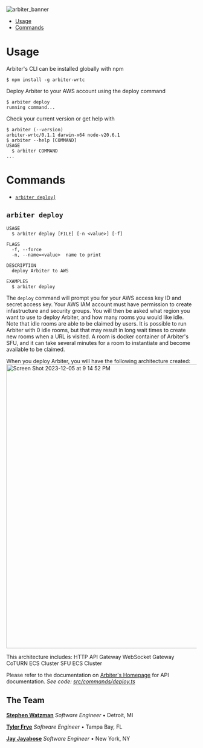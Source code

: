 ![arbiter_banner](https://github.com/Arbiter-WRTC/cli/assets/57457673/fc3b2155-707a-4e25-ab42-6a382713a3f5)
<!-- toc -->

* [Usage](#usage)
* [Commands](#commands)
<!-- tocstop -->
# Usage
<!-- usage -->
Arbiter's CLI can be installed globally with npm
```sh-session
$ npm install -g arbiter-wrtc
```

Deploy Arbiter to your AWS account using the deploy command
```sh-session
$ arbiter deploy
running command...
```

Check your current version or get help with
```sh-session
$ arbiter (--version)
arbiter-wrtc/0.1.1 darwin-x64 node-v20.6.1
$ arbiter --help [COMMAND]
USAGE
  $ arbiter COMMAND
...
```
<!-- usagestop -->
# Commands
<!-- commands -->
* [`arbiter deploy]`](#arbiter-deploy)

## `arbiter deploy`

```
USAGE
  $ arbiter deploy [FILE] [-n <value>] [-f]

FLAGS
  -f, --force
  -n, --name=<value>  name to print

DESCRIPTION
  deploy Arbiter to AWS

EXAMPLES
  $ arbiter deploy
```

The `deploy` command will prompt you for your AWS access key ID and secret access key.
Your AWS IAM account must have permission to create infastructure and security groups.
You will then be asked what region you want to use to deploy Arbiter, and how many rooms you would like idle.
Note that idle rooms are able to be claimed by users. It is possible to run Arbiter with 0 idle rooms, but that may result in long wait times to create new rooms when a URL is visited. A room is docker container of Arbiter's SFU, and it can take several minutes for a room to instantiate and become available to be claimed.

When you deploy Arbiter, you will have the following architecture created:
<img width="751" alt="Screen Shot 2023-12-05 at 9 14 52 PM" src="https://github.com/Arbiter-WRTC/cli/assets/57457673/822f173d-02c9-458d-8253-7bde9075d366">

This architecture includes:
  HTTP API Gateway
  WebSocket Gateway
  CoTURN ECS Cluster
  SFU ECS Cluster

Please refer to the documentation on <a href="https://arbiter-framework.com">Arbiter's Homepage</a> for API documentation.
_See code: [src/commands/deploy.ts](https://github.com/Arbiter-WRTC/cli/blob/v0.1.0/src/commands/deploy.ts)_

<!-- commandsstop -->

## The Team

**<a href="https://github.com/watzmonium" target="_blank">Stephen Watzman</a>** _Software Engineer_ • Detroit, MI

**<a href="https://github.com/frye-t" target="_blank">Tyler Frye</a>** _Software Engineer_ • Tampa Bay, FL

**<a href="https://github.com/jayjayabose" target="_blank">Jay Jayabose</a>** _Software Engineer_ • New York, NY
